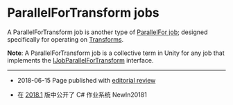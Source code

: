 # ParallelForTransform jobs

A ParallelForTransform job is another type of [ParallelFor job](JobSystemParallelForJobs.html); designed specifically for operating on [Transforms](Transforms.html).

**Note**: A ParallelForTransform job is a collective term in Unity for any job that implements the [IJobParallelForTransform](../ScriptReference/Jobs.IJobParallelForTransform.html) interface. 

---

* <span class="page-edit">2018-06-15  Page published with [editorial review](DocumentationEditorialReview.html)
</span>

* <span class="page-history">在 [2018.1](https://docs.unity3d.com/2018.1/Documentation/Manual/30_search.html?q=newin20181) 版中公开了 C# 作业系统 <span class="search-words">NewIn20181</span></span>

